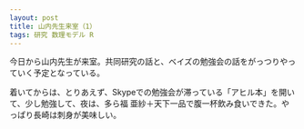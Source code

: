 ```yaml
---
layout: post
title: 山内先生来室（1）
tags: 研究 数理モデル R
---
```


今日から山内先生が来室。共同研究の話と、ベイズの勉強会の話をがっつりやっていく予定となっている。

着いてからは、とりあえず、Skypeでの勉強会が滞っている「アヒル本」を開いて、少し勉強して、夜は、多ら福 亜紗＋天下一品で腹一杯飲み食いできた。やっぱり長崎は刺身が美味しい。
